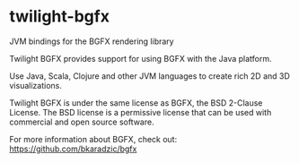 # twilight-bgfx
JVM bindings for the BGFX rendering library

Twilight BGFX provides support for using BGFX with the Java platform.

Use Java, Scala, Clojure and other JVM languages to create rich 2D and 3D visualizations. 

Twilight BGFX is under the same license as BGFX, the BSD 2-Clause License. The BSD license
is a permissive license that can be used with commercial and open source software.

For more information about BGFX, check out: https://github.com/bkaradzic/bgfx

